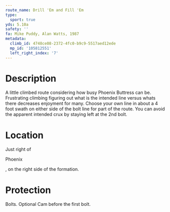 ```yaml
---
route_name: Drill 'Em and Fill 'Em
type:
  sport: true
yds: 5.10a
safety: ''
fa: Mike Puddy, Alan Watts, 1987
metadata:
  climb_id: 4748ce08-2372-4fc0-b9c9-5517aed12ede
  mp_id: '105812551'
  left_right_index: '7'
---
```

# Description
A little climbed route considering how busy Phoenix Buttress can be.  Frustrating climbing figuring out what is the intended line versus whats there decreases enjoyment for many.  Choose your own line in about a 4 foot swath on either side of the bolt line for part of the route.  You can avoid the apparent intended crux by staying left at the 2nd bolt.

# Location
Just right of

Phoenix

, on the right side of the formation.

# Protection
Bolts. Optional Cam  before the first bolt.

